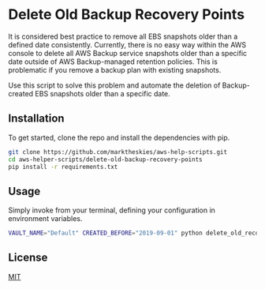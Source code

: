 # Delete Old Backup Recovery Points

It is considered best practice to remove all EBS snapshots older than a defined date consistently. Currently, there is no easy way within the AWS console to delete all AWS Backup service snapshots older than a specific date outside of AWS Backup-managed retention policies. This is problematic if you remove a backup plan with existing snapshots.

Use this script to solve this problem and automate the deletion of Backup-created EBS snapshots older than a specific date.

## Installation

To get started, clone the repo and install the dependencies with pip.

```bash
git clone https://github.com/marktheskies/aws-help-scripts.git
cd aws-helper-scripts/delete-old-backup-recovery-points
pip install -r requirements.txt
```

## Usage

Simply invoke from your terminal, defining your configuration in environment variables.

```bash
VAULT_NAME="Default" CREATED_BEFORE="2019-09-01" python delete_old_recovery_points.py
```

## License

[MIT](https://choosealicense.com/licenses/mit/)

